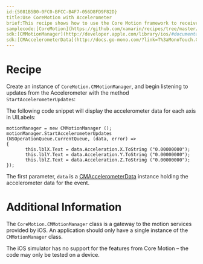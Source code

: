 ```yaml
---
id:{5081B5B0-0FC0-BFCC-B4F7-056D8FD9F82D}  
title:Use CoreMotion with Accelerometer  
brief:This recipe shows how to use the Core Motion framework to receive data from the accelerometer.  
samplecode:[CoreMotion](https://github.com/xamarin/recipes/tree/master/ios/input/accelerometer/use_coremotion_with_accelerometer)  
sdk:[CMMotionManager](http://developer.apple.com/library/ios/#documentation/CoreMotion/Reference/CMMotionManager_Class/Reference/Reference.html)  
sdk:[CMAccelerometerData](http://docs.go-mono.com/?link=T%3aMonoTouch.CoreMotion.CMAccelerometerData)  
---
```


<a name="Recipe" class="injected"></a>


# Recipe

Create an instance of `CoreMotion.CMMotionManager`, and begin
listening to updates from the Accelerometer with the method
`StartAccelerometerUpdates`:

The following code snippet will display the accelerometer data for each axis
in UILabels:

```
motionManager = new CMMotionManager ();
motionManager.StartAccelerometerUpdates (NSOperationQueue.CurrentQueue, (data, error) =>
{
       this.lblX.Text = data.Acceleration.X.ToString ("0.00000000");
       this.lblY.Text = data.Acceleration.Y.ToString ("0.00000000");
       this.lblZ.Text = data.Acceleration.Z.ToString ("0.00000000");
});
```

The first parameter, `data` is a  [CMAccelerometerData](http://api.xamarin.com/?link=T%3aCoreMotion.CMAccelerometerData) instance holding the accelerometer data for the event.

# Additional Information

The `CoreMotion.CMMotionManager` class is a gateway to the motion
services provided by iOS. An application should only have a single instance of
the `CMMotionManager` class.

The iOS simulator has no support for the features from Core Motion – the
code may only be tested on a device.